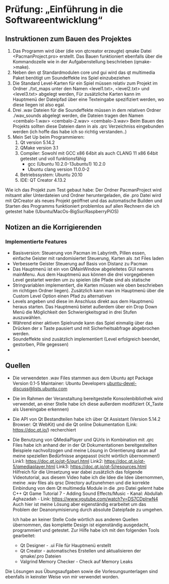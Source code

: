 # Prüfung: „Einführung in die Softwareentwicklung“

## Instruktionen zum Bauen des Projektes
1. Das Programm wird über (die von qtcreator erzeugte) qmake Datei <PacmanProject.pro> erstellt. Das Bauen funktioniert ebenfalls über die Kommandozeile 
   wie in der Aufgabenstellung beschrieben (qmake->make). 
2. Neben den qt Standardmodulen core und gui wird das qt multimedia Paket benötigt um Soundeffekte ins Spiel einzubeziehen
3. Die Standard Level-Karten für ein Spiel müssen relativ zum Projekt im Ordner ./txt_maps unter den Namen <level1.txt>, <level2.txt> und <level3.txt> abgelegt werden,
   Für zusätzliche Karten kann im Hauptmenü der Dateipfad über eine Texteingabe spezifiziert werden, wo diese liegen ist also egal.
4. Drei .wav Dateien für die Soundeffekte müssen in dem relativen Ordner ./wav_sounds abgelegt werden, die Dateien tragen den Namen <cembalo-1.wav> <cembalo-2.wav> <cembalo-3.wav>
   Beim Bauen des Projekts sollten diese Dateien dann in als .qrc Verzeichniss eingebunden werden (ich hoffe das habe ich so richtig verstanden..)
5. Mein Set Up beim Programmieren:
   1.  Qt version 5.14.2
   2.  QMake version 3.1
   3.  Compiler: Sowohl mit GCC x86 64bit als auch CLANG 11 x86 64bit getestet und voll funktionsfähig
       - gcc (Ubuntu 10.2.0-13ubuntu1) 10.2.0
       - Ubuntu clang version 11.0.0-2
   4.  Betriebssystem: Ubuntu 20.10
   5.  IDE: QT Creator 4.13.2
   
Wie ich das Projekt zum Test gebaut habe: Der Ordner PacmanProject wird mitsamt aller Unterdateien und Ordner heruntergeladen, die .pro Datei wird mit QtCreator als neues Projekt geöffnet und das automatische Builden und Starten des Programms funktioniert problemlos auf allen Rechnern die ich getestet habe (Ubuntu/MacOs-BigSur/RaspberryPiOS)
   

## Notizen an die Korrigierenden

### Implementierte Features ###
- Basisversion: Steuerung von Pacman im Labyrinth, Pillen essen, einfache Geister mit randomisiertet Steuerung, Karten als .txt Files laden
- Verbesserte Geister Steuerung auf Basis von Distanz zu Pacman 
- Das Hauptmenü ist ein von QMainWindow abgeleitetes GUI namens mainMenu. Aus dem Hauptmenü aus können die drei vorgegebenen Level gestartet werden um zu spielen (die Pfade sind als statische
- Stringvariablen implementiert, die Karten müssen wie oben beschrieben im richtigen Ordner liegen). Zusätzlich kann man im Hauptmenü über die Custom Level Option einen Pfad zu alternativen 
- Levels angeben und diese im Anschluss direkt aus dem Hauptmenü heraus starten. Das Hauptmenü bietet außerdem über ein Drop Down Menü die Möglichkeit den Schwierigkeitsgrad in drei Stufen auszuwählen.
- Während einer aktiven Spielrunde kann das Spiel einmalig über das Drücken der x Taste pausiert und mit Sicherheitsabfrage abgebrochen werden.
- Soundeffekte sind zusätzlich implementiert (Level erfolgreich beendet, gestorben, Pille gegessen)
- 

## Quellen
- Die verwendeten .wav Files stammen aus dem Ubuntu apt Package <sound-icons> Version 0.1-5 Maintainer: Ubuntu Developers <ubuntu-devel-discuss@lists.ubuntu.com>
- Die im Rahmen der Veranstaltung bereitgestelle Konsolenbibliothek wird verwendet, an einer Stelle habe ich diese außerdem modifiziert (X_Taste als Usereingabe erkennen)
- Die API von Qt Bestandteilen habe ich über Qt Assistant (Version 5.14.2 Browser: Qt WebKit) und die Qt online Dokumentation (Link: https://doc.qt.io/) recherchiert
- Die Benutzung von QMediaPlayer und QUrls in Kombination mit .qrc Files habe ich anhand der in der Qt Dokumentationen bereitgestellten Beispiele nachvollzogen und meine Lösung 
   in Orientierung daran auf meine speziellen Bedürfnisse angepasst (nicht wörtlich übernommen!)
   Link1: https://doc.qt.io/qt-5/qurl.html
   Link2: https://doc.qt.io/qt-5/qmediaplayer.html
   Link3: https://doc.qt.io/qt-5/resources.html
Hilfreich für die Umsetzung war dabei zusätzlich das folgende Videotutorial, aus diesem Video habe ich die Idee die Idee übernommen, meine .wav files als qrsc Directory aufzunehmen und die korrekte Einbindung von dem Qt multimedia Module in die .pro Datei gelernt habe
   C++ Qt Game Tutorial 7 - Adding Sound Effects/Music - Kanal: Abdullah Aghazadah - Link: https://www.youtube.com/watch?v=DS7CDpIrwN4
Auch hier ist meine Lösung aber eigenständig erarbeitet um das Problem der Deanonymisierung durch absolute Dateipfade zu umgehen.


  Ich habe an keiner Stelle Code wörtlich aus anderen Quellen übernommen, das komplette Design ist eigenständig ausgedacht, programmiert und getestet. Zur Hilfe habe ich mit den folgenden Tools gearbeitet:
   - Qt Designer - .ui File für Hauptmenü erstellt
   - Qt Creator - automatisches Erstellen und aktualisieren der qmake/.pro Dateien
   - Valgrind Memory Checker - Check auf Memory Leaks
  
Die Lösungen aus Übungsaufgaben sowie die Vorlesungsunterlagen sind ebenfalls in keinster Weise von mir verwendet worden.
  
  